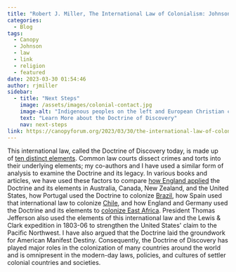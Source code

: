 ```yaml
---
title: "Robert J. Miller, The International Law of Colonialism: Johnson v. M’Intosh and the Doctrine of Discovery Applied Worldwide"
categories:
  - Blog
tags:
  - Canopy
  - Johnson
  - law
  - link
  - religion
  - featured
date: 2023-03-30 01:54:46
author: rjmiller
sidebar:
  - title: "Next Steps"
    image: /assets/images/colonial-contact.jpg
    image-alt: "Indigenous peoples on the left and European Christian colonizers on the right planting a cross. In the middle is Mother Earth."
    text: "Learn More about the Doctrine of Discovery"
    nav: next-steps 
link: https://canopyforum.org/2023/03/30/the-international-law-of-colonialism-johnson-v-mintosh-and-the-doctrine-of-discovery-applied-worldwide/
---
```

This international law, called the Doctrine of Discovery today, is made up of [ten distinct elements](https://www.nebraskapress.unl.edu/bison-books/9780803215986/). Common law courts dissect crimes and torts into their underlying elements; my co-authors and I have used a similar form of analysis to examine the Doctrine and its legacy. In various books and articles, we have used these factors to compare [how England applied](https://global.oup.com/academic/product/discovering-indigenous-lands-9780199651856?cc=us&lang=en&) the Doctrine and its elements in Australia, Canada, New Zealand, and the United States, how Portugal used the Doctrine to colonize [Brazil](https://heinonline.org/HOL/LandingPage?handle=hein.journals/bjil37&div=4&id=&page=), how Spain used that international law to colonize [Chile](https://heinonline.org/HOL/LandingPage?handle=hein.journals/nebklr89&div=32&id=&page=), and how England and Germany used the Doctrine and its elements to [colonize East Africa](https://scholarship.law.duke.edu/djcil/vol32/iss1/1/). President Thomas Jefferson also used the elements of this international law and the Lewis & Clark expedition in 1803-06 to strengthen the United States' claim to the Pacific Northwest. I have also argued that the Doctrine laid the groundwork for American Manifest Destiny. Consequently, the Doctrine of Discovery has played major roles in the colonization of many countries around the world and is omnipresent in the modern-day laws, policies, and cultures of settler colonial countries and societies.

